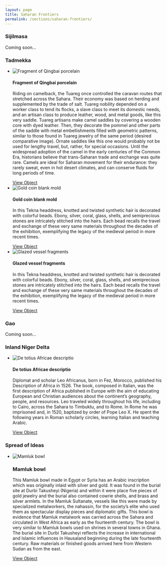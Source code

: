 ```yaml
---
layout: page
title: Saharan Frontiers
permalink: /sections/saharan-frontiers/
---
```


### Sijilmasa

Coming soon...

### Tadmekka

<ul class="list-unstyled">
  <li class="media mb-5">
    <img class="mr-3 mt-5" src="/img/derivatives/simple/obj_1/thumbnail.jpg" alt="Fragment of Qingbai porcelain">
    <div class="media-body">
      <h4>Fragment of Qingbai porcelain</h4>
      <p>Riding on camelback, the Tuareg once controlled the caravan routes that stretched
        across the Sahara. Their economy was based on herding and supplemented by the trade
        of salt. Tuareg nobility depended on a worker class to tend its flocks, a slave
        class to meet its domestic needs, and an artisan class to produce leather, wood,
        and metal goods, like this very saddle. Tuareg artisans make camel saddles by covering
        a wooden core with dyed leather. Then, they decorate the pommel and other parts
        of the saddle with metal embellishments filled with geometric patterns, similar
        to those found in Tuareg jewelry of the same period (desired comparative image).
        Ornate saddles like this one would probably not be used for lengthy travel, but,
        rather, for special occasions.  Until the widespread adoption of the camel in the
        early centuries of the Common Era, historians believe that trans-Saharan trade and
        exchange was quite rare. Camels are ideal for Saharan movement for their endurance:
        they rarely sweat, even in hot desert climates, and can conserve fluids for long
        periods of time.</p>
      <a href="/caravans/obj_1/" class="btn btn-dark">View Object</a>
    </div>
  </li>
  <li class="media mb-5">
    <img class="mr-3 mt-5" src="/img/derivatives/simple/obj_3/thumbnail.jpg" alt="Gold coin blank mold">
    <div class="media-body">
      <h4>Gold coin blank mold</h4>
      <p>In this Tekna headdress, knotted and twisted synthetic hair is decorated with colorful beads. Ebony, silver, coral, glass, shells, and semiprecious stones are intricately stitched into the hairs. Each bead recalls the travel and exchange of these very same materials throughout the decades of the exhibition, exemplifying the legacy of the medieval period in more recent times.</p>
      <a href="/caravans/obj_3/" class="btn btn-dark">View Object</a>
    </div>
  </li>
  <li class="media mb-5">
    <img class="mr-3 mt-5" src="/img/derivatives/simple/obj_15/thumbnail.jpg" alt="Glazed vessel fragments">
    <div class="media-body">
      <h4>Glazed vessel fragments</h4>
      <p>In this Tekna headdress, knotted and twisted synthetic hair is decorated with colorful beads. Ebony, silver, coral, glass, shells, and semiprecious stones are intricately stitched into the hairs. Each bead recalls the travel and exchange of these very same materials throughout the decades of the exhibition, exemplifying the legacy of the medieval period in more recent times.</p>
      <a href="/caravans/obj_15/" class="btn btn-dark">View Object</a>
    </div>
  </li>
</ul>

### Gao

Coming soon...

### Inland Niger Delta

<ul class="list-unstyled">
  <li class="media mb-5">
    <img class="mr-3 mt-5" src="/img/derivatives/simple/obj_22/thumbnail.jpg" alt="De totius Africae descriptio">
    <div class="media-body">
      <h4>De totius Africae descriptio</h4>
      <p>Diplomat and scholar Leo Africanus, born in Fez, Morocco, published his Description
        of Africa in 1526. The book, composed in Italian, was the first description of Africa
        published in Europe with the aim of educating European and Christian audiences about
        the continent’s geography, people, and resources. Leo traveled widely throughout
        his life, including to Cairo, across the Sahara to Timbuktu, and to Rome. In Rome
        he was imprisoned and, in 1520, baptized by order of Pope Leo X. He spent the following
        years in Roman scholarly circles, learning Italian and teaching Arabic.</p>
      <a href="/caravans/obj_22/" class="btn btn-dark">View Object</a>
    </div>
  </li>
</ul>

### Spread of Ideas

<ul class="list-unstyled">
  <li class="media mb-5">
    <img class="mr-3 mt-5" src="/img/derivatives/simple/obj_44/thumbnail.jpg" alt="Mamluk bowl">
    <div class="media-body">
      <h3>Mamluk bowl</h3>
      <p>This Mamluk bowl made in Egypt or Syria has an Arabic inscription which was
        originally inlaid with silver and gold. It was found in the burial site at Durbi
        Takusheyi (Nigeria) and within it were place five pieces of gold jewelry and the
        burial also contained cowrie shells, and brass and silver armlets. In the Mamluk
        Sultanate, vessels like this were made by specialized metalworkers, the nahassin,
        for the society’s elite who used them as spectacular display pieces and diplomatic
        gifts. This bowl is evidence that Mamluk metalwork was carried across the Sahara
        and circulated in West Africa as early as the fourteenth century. The bowl is very
        similar to Mamluk bowls used on shrines in several towns in Ghana. The burial site
        in Durbi Takusheyi reflects the increase in international and Islamic influences
        in Hausaland beginning during the late fourteenth century. Raw materials or finished
        goods arrived here from Western Sudan as from the east.</p>
      <a href="/caravans/obj_44/" class="btn btn-dark">View Object</a>
    </div>
  </li>
</ul>
